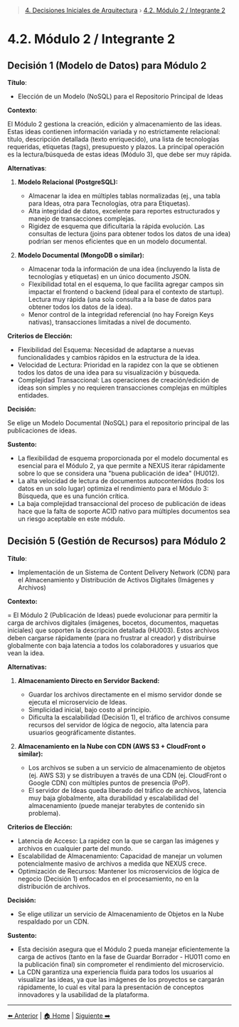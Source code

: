 > [4. Decisiones Iniciales de Arquitectura](../4.md) › [4.2. Módulo 2 / Integrante 2](4.2.md)

# 4.2. Módulo 2 / Integrante 2

## Decisión 1 (Modelo de Datos) para Módulo 2

**Título**:

- Elección de un Modelo (NoSQL) para el Repositorio Principal de Ideas

**Contexto**:

El Módulo 2 gestiona la creación, edición y almacenamiento de las ideas. Estas ideas contienen información variada y no estrictamente relacional: título, descripción detallada (texto enriquecido), una lista de tecnologías requeridas, etiquetas (tags), presupuesto y plazos. La principal operación es la lectura/búsqueda de estas ideas (Módulo 3), que debe ser muy rápida.

**Alternativas**:

1. **Modelo Relacional (PostgreSQL):**
    - Almacenar la idea en múltiples tablas normalizadas (ej., una tabla para Ideas, otra para Tecnologías, otra para Etiquetas).
    - Alta integridad de datos, excelente para reportes estructurados y manejo de transacciones complejas.
    - Rigidez de esquema que dificultaría la rápida evolución. Las consultas de lectura (joins para obtener todos los datos de una idea) podrían ser menos eficientes que en un modelo documental.

2. **Modelo Documental (MongoDB o similar):**
    - Almacenar toda la información de una idea (incluyendo la lista de tecnologías y etiquetas) en un único documento JSON.
    - Flexibilidad total en el esquema, lo que facilita agregar campos sin impactar el frontend o backend (ideal para el contexto de startup). Lectura muy rápida (una sola consulta a la base de datos para obtener todos los datos de la idea).
    - Menor control de la integridad referencial (no hay Foreign Keys nativas), transacciones limitadas a nivel de documento.

**Criterios de Elección:**

- Flexibilidad del Esquema: Necesidad de adaptarse a nuevas funcionalidades y cambios rápidos en la estructura de la idea.
- Velocidad de Lectura: Prioridad en la rapidez con la que se obtienen todos los datos de una idea para su visualización y búsqueda.
- Complejidad Transaccional: Las operaciones de creación/edición de ideas son simples y no requieren transacciones complejas en múltiples entidades.

**Decisión:**

Se elige un Modelo Documental (NoSQL) para el repositorio principal de las publicaciones de ideas.

**Sustento:**

- La flexibilidad de esquema proporcionada por el modelo documental es esencial para el Módulo 2, ya que permite a NEXUS iterar rápidamente sobre lo que se considera una "buena publicación de idea" (HU012).
- La alta velocidad de lectura de documentos autocontenidos (todos los datos en un solo lugar) optimiza el rendimiento para el Módulo 3: Búsqueda, que es una función crítica.
- La baja complejidad transaccional del proceso de publicación de ideas hace que la falta de soporte ACID nativo para múltiples documentos sea un riesgo aceptable en este módulo.

## Decisión 5 (Gestión de Recursos) para Módulo 2

**Título**:

- Implementación de un Sistema de Content Delivery Network (CDN) para el Almacenamiento y Distribución de Activos Digitales (Imágenes y Archivos)

**Contexto:**

= El Módulo 2 (Publicación de Ideas) puede evolucionar para permitir la carga de archivos digitales (imágenes, bocetos, documentos, maquetas iniciales) que soporten la descripción detallada (HU003). Estos archivos deben cargarse rápidamente (para no frustrar al creador) y distribuirse globalmente con baja latencia a todos los colaboradores y usuarios que vean la idea.

**Alternativas:**

1. **Almacenamiento Directo en Servidor Backend:**

    - Guardar los archivos directamente en el mismo servidor donde se ejecuta el microservicio de Ideas.
    - Simplicidad inicial, bajo costo al principio.
    - Dificulta la escalabilidad (Decisión 1), el tráfico de archivos consume recursos del servidor de lógica de negocio, alta latencia para usuarios geográficamente distantes.

2. **Almacenamiento en la Nube con CDN (AWS S3 + CloudFront o similar):**

    - Los archivos se suben a un servicio de almacenamiento de objetos (ej. AWS S3) y se distribuyen a través de una CDN (ej. CloudFront o Google CDN) con múltiples puntos de presencia (PoP).
    - El servidor de Ideas queda liberado del tráfico de archivos, latencia muy baja globalmente, alta durabilidad y escalabilidad del almacenamiento (puede manejar terabytes de contenido sin problema).

**Criterios de Elección:**

- Latencia de Acceso: La rapidez con la que se cargan las imágenes y archivos en cualquier parte del mundo.
- Escalabilidad de Almacenamiento: Capacidad de manejar un volumen potencialmente masivo de archivos a medida que NEXUS crece.
- Optimización de Recursos: Mantener los microservicios de lógica de negocio (Decisión 1) enfocados en el procesamiento, no en la distribución de archivos.

**Decisión:**

- Se elige utilizar un servicio de Almacenamiento de Objetos en la Nube respaldado por un CDN.

**Sustento:**

- Esta decisión asegura que el Módulo 2 pueda manejar eficientemente la carga de activos (tanto en la fase de Guardar Borrador - HU011 como en la publicación final) sin comprometer el rendimiento del microservicio.
- La CDN garantiza una experiencia fluida para todos los usuarios al visualizar las ideas, ya que las imágenes de los proyectos se cargarán rápidamente, lo cual es vital para la presentación de conceptos innovadores y la usabilidad de la plataforma.

---

[⬅️ Anterior](../4.1/4.1.md) | [🏠 Home](../../README.md) | [Siguiente ➡️](../4.3/4.3.md)